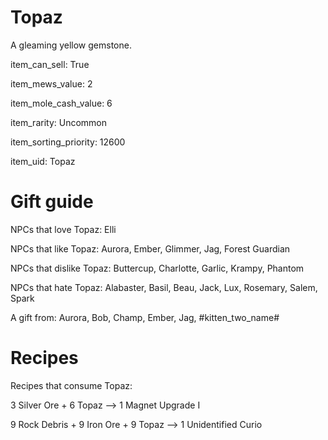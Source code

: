 # Topaz

A gleaming yellow gemstone.

item_can_sell: True

item_mews_value: 2

item_mole_cash_value: 6

item_rarity: Uncommon

item_sorting_priority: 12600

item_uid: Topaz

# Gift guide

NPCs that love Topaz: Elli

NPCs that like Topaz: Aurora, Ember, Glimmer, Jag, Forest Guardian

NPCs that dislike Topaz: Buttercup, Charlotte, Garlic, Krampy, Phantom

NPCs that hate Topaz: Alabaster, Basil, Beau, Jack, Lux, Rosemary, Salem, Spark

A gift from: Aurora, Bob, Champ, Ember, Jag, #kitten_two_name#

# Recipes

Recipes that consume Topaz:

3 Silver Ore + 6 Topaz --> 1 Magnet Upgrade I

9 Rock Debris + 9 Iron Ore + 9 Topaz --> 1 Unidentified Curio